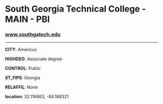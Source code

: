 # South Georgia Technical College - MAIN - PBI
### www.southgatech.edu
---
**CITY**: Americus

**HIGHDEG**: Associate degree

**CONTROL**: Public

**ST_FIPS**: Georgia

**RELAFFIL**: None

**location**: 32.116663, -84.188321